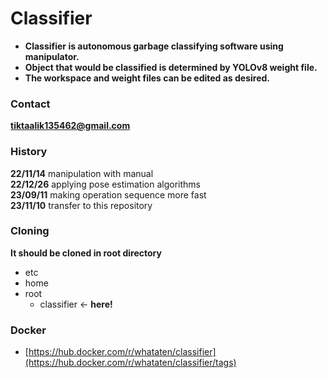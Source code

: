# Classifier

+ **Classifier is autonomous garbage classifying software using manipulator.**  
+ **Object that would be classified is determined by YOLOv8 weight file.**  
+ **The workspace and weight files can be edited as desired.**  

### Contact

**tiktaalik135462@gmail.com**  

### History
**22/11/14** manipulation with manual  
**22/12/26** applying pose estimation algorithms  
**23/09/11** making operation sequence more fast  
**23/11/10** transfer to this repository  

### Cloning

**It should be cloned in root directory**

+ etc
+ home
+ root
  + classifier  &larr; **here!**

### Docker

+ [https://hub.docker.com/r/whataten/classifier](https://hub.docker.com/r/whataten/classifier/tags)